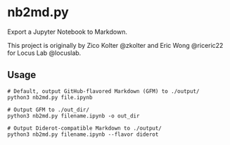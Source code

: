 # nb2md.py

Export a Jupyter Notebook to Markdown.

This project is originally by Zico Kolter @zkolter and Eric Wong @riceric22 for Locus Lab @locuslab.

## Usage

```
# Default, output GitHub-flavored Markdown (GFM) to ./output/
python3 nb2md.py file.ipynb

# Output GFM to ./out_dir/
python3 nb2md.py filename.ipynb -o out_dir

# Output Diderot-compatible Markdown to ./output/
python3 nb2md.py filename.ipynb --flavor diderot
```
